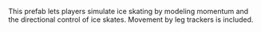 This prefab lets players simulate ice skating by modeling momentum and the directional control of ice skates. Movement by leg trackers is included.
